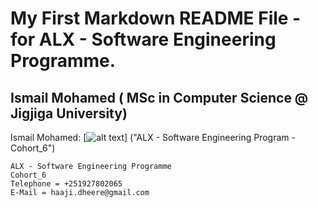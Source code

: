 	
# My First Markdown README File -  for ALX - Software Engineering Programme.
## Ismail Mohamed ( MSc in Computer Science @ Jigjiga University)



Ismail Mohamed: [![alt text](//alx-intranet.hbtn.io/assets/holberton-logo-full-alx-09a5c519daa1c960a06590bc17b5f94ab6dcb39a848ce987a4e8abbcce636d63.png )]
("ALX - Software Engineering Program - Cohort_6")


```
ALX - Software Engineering Programme
Cohort_6
Telephone = +251927802065 
E-Mail = haaji.dheere@gmail.com
```


